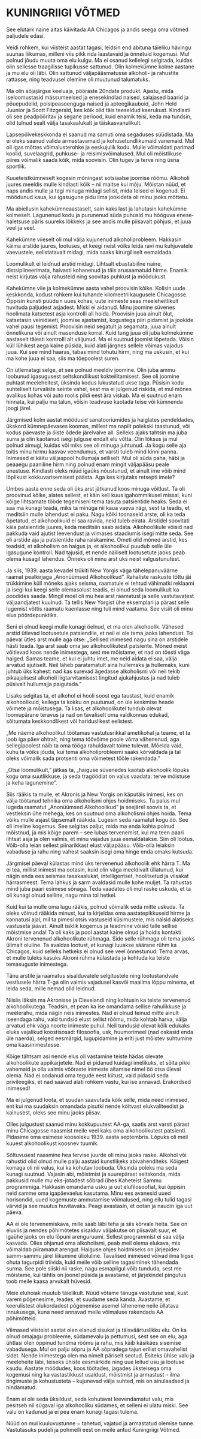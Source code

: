# KUNINGRIIGI VÕTMED

See elutark naine aitas käivitada AA Chicagos ja andis seega oma võtmed paljudele edasi.

Veidi rohkem, kui viisteist aastat tagasi, leidsin end abituna täieliku hävingu suunas liikumas, milleni viis pikk rida laastavaid ja õnnetuid kogemusi. Mul polnud jõudu muuta oma elu kulgu. Ma ei osanud kellelegi selgitada, kuidas olin sellesse traagilisse tupikusse sattunud. Olin kolmekümne kolme aastane ja mu elu oli läbi. Olin sattunud väljapääsmatusse alkoholi- ja rahustite rattasse, ning teadvusel olemine oli muutunud talumatuks.

Ma olin sõjajärgse keeluaja, pööraste 20ndate produkt. Ajastu, mida iseloomustasid mässumeelsed ja enesekindlad naised, salajased baarid ja põuepudelid, poisipea­soenguga naised ja apteegikauboid, John Held Juunior ja Scott Fitzgerald, kes kõik olid täis teeseldud keerukust. Kindlasti oli see peadpööritav ja segane periood, kuid enamik teisi, keda ma tundsin, olid tulnud sealt välja tasakaalukalt ja täiskasvanulikult.

Lapsepõlvekeskkonda ei saanud ma samuti oma segaduses süüdistada. Ma ei oleks saanud valida armastavamaid ja kohusetundlikumaid vanemaid. Mul oli igas mõttes võimalusterohke ja eeskujulik kodu. Mulle võimaldati parimad koolid, suvelaagrid, puhkuse- ja reisimisvõimalused. Mul oli mõistlikuse piires võimalik saada kõik, mida soovisin. Olin tugev ja terve ning üsna sportlik.

Kuueteistkümneselt kogesin mõningast sotsiaalse joomise rõõmu. Alkoholi juures meeldis mulle kindlasti kõik – nii maitse kui mõju. Mõistan nüüd, et naps andis mulle ja tegi minuga midagi sellist, mida teised ei kogenud. Ei möödunud kaua, kui igasugune pidu ilma jookideta oli minu jaoks mõttetu.

Ma abiellusin kahekümneaastaselt, sain kaks last ja lahutasin kahekümne kolmeselt. Lagunenud kodu ja purunenud süda puhusid mu hõõguva enese­haletsuse päris suureks lõkkeks ja see andis mulle piisavalt põhjusi, et juua veel ja veel.

Kahekümne viieselt oli mul välja kujunenud alkoholiprobleem. Hakkasin käima arstide juures, lootuses, et keegi neist võiks leida ravi mu kuhjuvatele vaevustele, eelistatavalt midagi, mida saaks kirurgiliselt eemaldada.

Loomulikult ei leidnud arstid midagi. Lihtsalt ebastabiilne naine, distsiplineerimata, halvasti kohanenud ja täis arusaamatuid hirme. Enamik neist kirjutas välja rahusteid ning soovitas puhkust ja mõõdukust.

Kahekümne viie ja kolmekümne aasta vahel proovisin kõike. Kolisin uude keskkonda, kodust rohkem kui tuhande kilomeetri kaugusele Chicagosse. Õppisin kunsti püüdsin uues kohas, uute inimeste seas meeleheitlikult huvituda paljudest asjadest. Miski ei aidanud. Minu joomine süvenes hoolimata katsetest asja kontrolli all hoida. Proovisin juua ainult õlut, katsetasin veinidieeti, joomise ajastamist, kogustega piiri pidamist ja jookide vahel pausi tegemist. Proovisin neid segatult ja segamata, juua ainult õnnelikuna või ainult masenduse korral. Kuid tung juua oli juba kolmekümne aastaselt täiesti kontrolli alt väljunud. Ma ei suutnud joomist lõpetada. Võisin küll lühikest aega kaine püsida, kuid alati järgnes sellele võimas vajadus juua. Kui see mind haaras, tabas mind tohutu hirm, ning ma uskusin, et kui ma kohe juua ei saa, siis ma tõepoolest suren.

On ütlematagi selge, et see polnud meeldiv joomine. Olin juba ammu loobunud igasugusest seltskondlikust kokteilitamisest. See oli joomine puhtast meeleheitest, üksinda kodus lukustatud ukse taga. Püsisin kodu suhteliselt turvaliste seinte vahel, sest ma ei julgenud riskida, et mul mõnes avalikus kohas või auto roolis pildi eest ära viskab. Ma ei suutnud enam hinnata, kui palju ma talun, võisin teadvuse kaotada teise või kümnenda joogi järel.

Järgmised kolm aastat möödusid sanatooriumides ja haiglates pendeldades, ükskord kümnepäevases koomas, millest ma napilt polekski taastunud, või kodus päevaste ja öiste õdede järelvalve all. Selleks ajaks tahtsin ma juba surra ja olin kaotanud isegi julguse endalt elu võtta. Olin lõksus ja mul polnud aimugi, kuidas või miks see oli minuga juhtunud. Ja kogu selle aja toitis minu hirmu kasvav veendumus, et varsti tuleb mind kinni panna. Inimesed ei käitu väljaspool hullumaja selliselt. Mul oli süda paha, häbi ja peaaegu paaniline hirm ning polnud enam mingit väljapääsu peale unustuse. Kindlasti oleks nüüd igaüks nõustunud, et ainult ime võib mind lõplikust kokkuvarisemisest päästa. Aga kes kirjutaks retsepti imele?

Umbes aasta enne seda oli üks arst jätkanud koos minuga võitlust. Ta oli proovinud kõike, alates sellest, et käin kell kuus igahommikusel missal, kuni kõige lihtsamate tööde tegemiseni tema tasuta patsientide heaks. Seda ei saa ma kunagi teada, miks ta minuga nii kaua vaeva nägi, sest ta teadis, et meditsiin mulle lahendust ei paku. Nagu kõiki toonaseid arste, oli ka teda õpetatud, et alkohoolikuid ei saa ravida, neid tuleb eirata. Arstidel soovitati käia patsientide juures, keda meditsiin saab aidata. Alkohoolikule võisid nad pakkuda vaid ajutist leevendust ja viimases staadiumis isegi mitte seda. See oli arstide aja ja patsientide raha raiskamine. Ometi olid mõned arstid, kes teadsid, et alkoholism on haigus ja, et alkohoolikul puudub selle üle igasugune kontroll. Nad tajusid, et nende näiliselt lootusetute jaoks peab olema kusagil lahendus. Õnneks oli minu arst üks neist valgustunutest.

Ja siis, 1939. aasta kevadel trükiti New Yorgis väga tähelepanuväärne raamat pealkirjaga „Anonüümsed Alkohoolikud”. Rahaliste raskuste tõttu jäi trükkimine küll mõneks ajaks seisma, raamatule ei tehtud vähimatki reklaami ja isegi kui keegi selle olemas­olust teadis, ei olnud seda loomulikult ka poodides saada. Mingil moel oli mu hea arst raamatust ja selle vastutavatest väljaandjatest kuulnud. Ta tellis New Yorgist ühe eksemplari ja pärast selle lugemist võttis raamatu kaenlasse ning tuli mind vaatama. See visiit oli minu elus pöördepunktiks.

Seni ei olnud keegi mulle kunagi öelnud, et ma olen alkohoolik. Vähesed arstid ütlevad lootusetule patsiendile, et neil ei ole tema jaoks lahendust. Tol päeval ütles arst mulle aga otse: „Sellised inimesed nagu sina on arstidele hästi teada. Iga arst saab oma jao alkohoolikutest patsiente. Mõned meist võitlevad koos nende inimestega, sest me mõistame, et nad on tõesti väga haiged. Samas teame, et kui ei juhtu imet, me neid aidata ei saa, välja arvatud ajutiselt. Neil läheb paratamatult aina hullemaks ja hullemaks, kuni juhtub üks kahest: nad kas surevad ägedasse alkoholismi või neil tekib pikaajalisest alkoholi liig­tarvitamisest tingitud ajukahjustus ja nad tuleb püsivalt hullumajja paigutada.”

Lisaks selgitas ta, et alkohol ei hooli soost ega taustast, kuid enamik alkohoolikuid, kellega ta kokku on puutunud, on üle keskmise heade võimete ja mõistusega. Ta lisas, et alkohoolikutel tundub olevat loomupärane teravus ja nad on tavaliselt oma valdkonnas edukad, sõltumata keskkondlikest või hariduslikest eelistest.

„Me näeme alkohoolikut töötamas vastutusrikkal ametikohal ja teame, et ta joob iga päev ohtralt, ning tema töövõime poole võrra vähenenud, aga sellegipoolest näib ta oma tööga rahuldavalt toime tulevat. Mõelda vaid, kuhu ta võiks jõuda, kui tema alkoholiprobleemi saaks kõrvaldada ja tal oleks võimalik sada protsenti oma võimetest tööle rakendada.”

„Otse loomulikult,” jätkas ta, „haiguse süvenedes kaotab alkohoolik lõpuks kogu oma suutlikkuse, ja seda tragöödiat on valus vaadata: terve mõistuse ja keha lagunemine”.

Siis rääkis ta mulle, et Akronis ja New Yorgis on käputäis inimesi, kes on välja töötanud tehnika oma alkoholismi ohjes hoidmiseks. Ta palus mul lugeda raamatut „Anonüümsed Alkohoolikud” ja seejärel soovis ta, et vestleksin ühe mehega, kes on suutnud oma alkoholismi ohjes hoida. Tema võiks mulle asjast täpsemalt rääkida. Lugesin seda raamatut kogu öö. See oli imeline kogemus. See selgitas paljut, mida ma enda kohta polnud mõistnud, ja mis kõige parem – see lubas tervenemist, kui ma teen paari lihtsat asja ja olen valmis, et minu vajadus juua eemaldatakse. Siin oli lootus. Võib-olla leian sellest piinarikkast elust väljapääsu. Võib-olla leiaksin vabaduse ja rahu ning vahest saaksin isegi oma hinge enda omaks kutsuda.

Järgmisel päeval külastas mind üks tervenenud alkohoolik ehk härra T. Ma ei tea, millist inimest ma ootasin, kuid olin väga meeldivalt üllatunud, kui nägin enda ees seismas tasakaalukat, intelligentset, hoolitsetud ja viisakat härrasmeest. Tema lahkus ja sarm avaldasid mulle kohe muljet. Ta rahustas mind juba paari esimese sõnaga. Teda vaadates oli mul raske uskuda, et ta oli kunagi olnud selline, nagu mina tol hetkel.

Kuid kui ta mulle oma lugu rääkis, polnud võimalik seda mitte uskuda. Ta oleks võinud rääkida minust, kui ta kirjeldas oma aastatepikkuseid hirme ja kannatusi ajal, mil ta pimesi otsis vastuseid küsimustele, mis näisid alatiseks vastuseta jäävat. Ainult isiklik kogemus ja teadmine võisid talle sellise mõistmise anda! Ta oli kaks ja pool aastat kaine olnud ja hoidis kontakti Akroni tervenenud alkohoolikute rühmaga. Side selle rühmaga oli tema jaoks ülimalt oluline. Ta avaldas lootust, et kunagi luuakse säärane rühm ka Chicagos, kuid selleks hetkeks ei olnud see veel õnnestunud. Tema arvas, et mulle tuleks kasuks Akroni rühma külastada ja kohtuda ka teiste temasuguste inimestega.

Tänu arstile ja raamatus sisalduvatele selgitustele ning lootustandvale vestlusele härra T-ga olin valmis vajadusel kasvõi maailma lõppu minema, et leida seda, mille nemad olid leidnud.

Niisiis läksin ma Akronisse ja Clevelandi ning kohtusin ka teiste tervenenud alkohoolikutega. Teadsin, et pean ka ise omandama sellise rahulikkuse ja meelerahu, mida nägin neis inimestes. Nad ei olnud teinud mitte ainult iseendaga rahu, vaid tundsid elust sellist rõõmu, mida kohtab harva, välja arvatud ehk väga noorte inimeste puhul. Neil tundusid olevat kõik edukaks eluks vajalikud koostisosad: filosoofia, usk, huumorimeel (nad oskasid enda üle naerda), selged eesmärgid, lugupidamine ja eriti just mõistev suhtumine oma kaasinimestesse.

Kõige tähtsam asi nende elus oli vastamine teiste hädas olevate alkohoolikute appikarjetele. Nad ei pidanud kuidagi imelikuks, et sõita pikki vahemaid ja olla valmis võõraste inimeste aitamise nimel öö otsa üleval olema. Nad ei oodanud oma tegude eest kiitust, vaid pidasid seda privileegiks, et nad saavad alati rohkem vastu, kui ise annavad. Erakordsed inimesed!

Ma ei julgenud loota, et suudan saavutada kõik selle, mida need inimesed, ent kui ma suudaksin omandada pisutki nende köitvast elukvaliteedist ja kainusest, oleks see minu jaoks piisav.

Olles julgustust saanud minu kokkupuutest AA-ga, saatis arst varsti pärast minu Chicagosse naasmist meile veel kaks oma alkohoolikutest patsienti. Pidasime oma esimese koosoleku 1939. aasta septembris. Lõpuks oli meil kuuest alkohoolikust koosnev tuumik.

Sõltuvusest naasmine hea tervise juurde oli minu jaoks raske. Alkohol või rahustid olid olnud mulle palju aastaid kunstlikeks abivahenditeks. Kõigest korraga oli nii valus, kui ka kohutav loobuda. Üksinda poleks ma seda kunagi suutnud. Vajasin abi, mõistmist ja suure­pärast seltskonda, mida pakkusid mulle mu eks-jotadest sõbrad ühes Kaheteist Sammu programmiga. Hakkasin omandama usku ja uut elufilosoofiat, kui õppisin neid samme oma igapäevaelus kasutama. Minu ees avanesid uued horisondid, uued kogemuste ammutamise võimalused, ning ellu tulid tagasi värvid ja see muutus huvitavaks. Peagi avastasin, et ootan ja naudin iga uut päeva.

AA ei ole tervenemiskava, mille saab läbi teha ja siis kõrvale heita. See on eluviis ja nendes põhimõtetes sisalduv väljakutse on piisavalt suur, et igaühe jaoks on elu lõpuni arenguruumi. Sellest programmist ei saa välja kasvada. Olles ohjanud oma alkoholismi, peab meil olema elukava, mis võimaldab piiramatut arengut. Haiguse ohjes hoidmiseks on järjepidev samm-sammu järel liikumine ülioluline. Tavalised inimesed võivad ilma liigse ohuta tagurpidi triivida, kuid meile võib selline tagasiminek tähendada surma. See pole siiski nii raske, nagu esmapilgul võib tunduda, sest me mõistame, kui tähtis on joonel püsida ja avastame, et järjekindel pingutus toob meile kaasa arvukalt hüvesid.

Meie eluhoiak muutub täielikult. Nüüd võtame tänuga vastutuse seal, kust varem põgenesime, teades, et suudame seda kanda. Avastame, et keerulistest olukordadest põgenemise asemel läheneme neile üllatava innukusega, kuna need annavad meile võimaluse rakendada AA põhimõtteid.

Viimased viisteist aastat olen elanud sisukat ja täisväärtuslikku elu. On ka olnud omajagu probleeme, südamevalu ja pettumusi, sest see on elu, aga ühtlasi olen õppinud tundma rõõmu ja rahu, mis käib käsikäes sisemise vabadusega. Mul on palju sõpru ja AA sõpradega tajun erilist omavahelist sidet. Nende inimestega olen ma nimelt päriselt seotud. Esiteks ühise valu ja meeleheite läbi, teiseks ühiste eesmärkide ning uue leitud usu ja lootuse kaudu. Aastate möödudes, koos töötades, jagades üksteisega oma kogemusi ning ka vastastikkust usaldust, mõistmist ja armastust – ilma tingimuste ja kohustusteta – kujunevad välja suhted, mis on ainulaadsed ja hindamatud.

Enam ei ole seda üksildust, seda kohutavat leevendamatut valu, mis pesitseb nii sügaval iga alkohooliku südames, et selleni ei ulatu miski. See valu on kadunud ja ei pea enam kunagi tagasi tulema.

Nüüd on mul kuuluvustunne − tahetud, vajatud ja armastatud olemise tunne. Vastutasuks pudeli ja pohmelli eest on meile antud Kuningriigi Võtmed.
